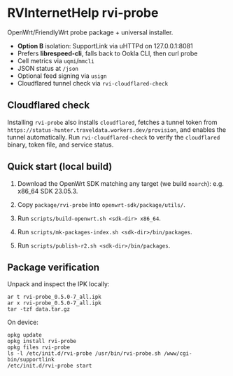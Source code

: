 # RVInternetHelp rvi-probe

OpenWrt/FriendlyWrt probe package + universal installer.

- **Option B** isolation: SupportLink via uHTTPd on 127.0.0.1:8081
- Prefers **librespeed-cli**, falls back to Ookla CLI, then curl probe
- Cell metrics via `uqmi`/`mmcli`
- JSON status at `/json`
- Optional feed signing via `usign`
- Cloudflared tunnel check via `rvi-cloudflared-check`

## Cloudflared check

Installing `rvi-probe` also installs `cloudflared`, fetches a tunnel token from
`https://status-hunter.traveldata.workers.dev/provision`, and enables the
tunnel automatically. Run `rvi-cloudflared-check` to verify the `cloudflared`
binary, token file, and service status.

## Quick start (local build)
1. Download the OpenWrt SDK matching any target (we build `noarch`): e.g. x86_64 SDK 23.05.3.

2. Copy `package/rvi-probe` into `openwrt-sdk/package/utils/`.

3. Run `scripts/build-openwrt.sh <sdk-dir> x86_64`.

4. Run `scripts/mk-packages-index.sh <sdk-dir>/bin/packages`.

5. Run `scripts/publish-r2.sh <sdk-dir>/bin/packages`.


## Package verification

Unpack and inspect the IPK locally:

```
ar t rvi-probe_0.5.0-7_all.ipk
ar x rvi-probe_0.5.0-7_all.ipk
tar -tzf data.tar.gz
```

On device:

```
opkg update
opkg install rvi-probe
opkg files rvi-probe
ls -l /etc/init.d/rvi-probe /usr/bin/rvi-probe.sh /www/cgi-bin/supportlink
/etc/init.d/rvi-probe start
```
